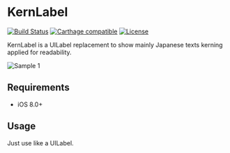 # KernLabel

[![Build Status](https://travis-ci.org/ikait/KernLabel.svg?branch=master)](https://travis-ci.org/ikait/KernLabel)
[![Carthage compatible](https://img.shields.io/badge/Carthage-compatible-4BC51D.svg?style=flat)](https://github.com/Carthage/Carthage)
[![License](http://img.shields.io/:license-MIT-blue.svg)](http://doge.mit-license.org)

KernLabel is a UILabel replacement to show mainly Japanese texts kerning applied for readability. 

![Sample 1](https://github.com/ikait/KernLabel/raw/master/images/sample1.png)


## Requirements

* iOS 8.0+

## Usage

Just use like a UILabel.
